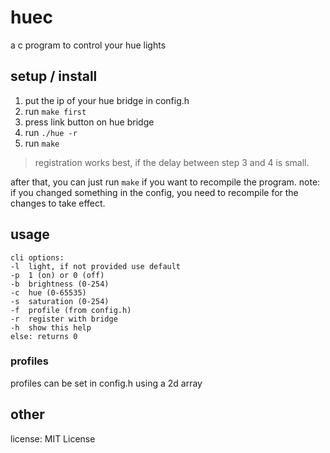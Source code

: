 # huec
a c program to control your hue lights

## setup / install

1. put the ip of your hue bridge in config.h
2. run ```make first```
3. press link button on hue bridge
4. run ```./hue -r```
5. run ```make```

> registration works best, if the delay between step 3 and 4 is small.

after that, you can just run ```make``` if you want to recompile the program.
note: if you changed something in the config, you need to recompile for the changes to take effect.

## usage
```
cli options:
-l  light, if not provided use default
-p  1 (on) or 0 (off)
-b  brightness (0-254)
-c  hue (0-65535)
-s  saturation (0-254)
-f  profile (from config.h)
-r  register with bridge
-h  show this help
else: returns 0
```
### profiles

profiles can be set in config.h using a 2d array

## other

license: MIT License

